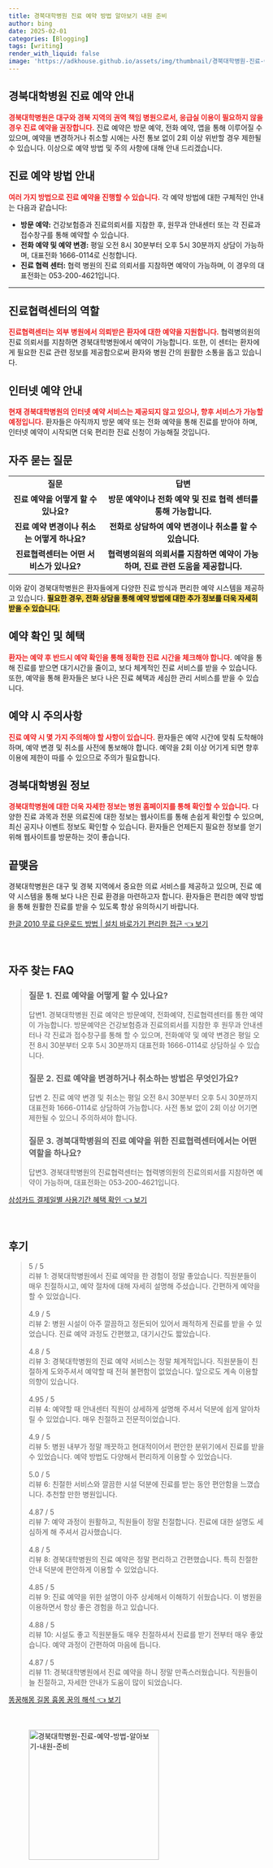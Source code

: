 ```yaml
---
title: 경북대학병원 진료 예약 방법 알아보기 내원 준비
author: bing
date: 2025-02-01
categories: [Blogging]
tags: [writing]
render_with_liquid: false
image: 'https://adkhouse.github.io/assets/img/thumbnail/경북대학병원-진료-예약-방법-알아보기-내원-준비.webp'
---
```



<h2 id='경북대학병원_진료예약_안내'>경북대학병원 진료 예약 안내</h2>

<p><b><span style="color: #ee2323;">경북대학병원은 대구와 경북 지역의 권역 책임 병원으로서, 응급실 이용이 필요하지 않을 경우 진료 예약을 권장합니다.</span></b> 진료 예약은 방문 예약, 전화 예약, 앱을 통해 이루어질 수 있으며, 예약을 변경하거나 취소할 시에는 사전 통보 없이 2회 이상 위반할 경우 제한될 수 있습니다. 이상으로 예약 방법 및 주의 사항에 대해 안내 드리겠습니다.</p>

<h2 id='진료예약_방법'>진료 예약 방법 안내</h2>

<p><b><span style="color: #ee2323;">여러 가지 방법으로 진료 예약을 진행할 수 있습니다.</span></b> 각 예약 방법에 대한 구체적인 안내는 다음과 같습니다:</p>

<ul>
    <li><b>방문 예약:</b> 건강보험증과 진료의뢰서를 지참한 후, 원무과 안내센터 또는 각 진료과 접수창구를 통해 예약할 수 있습니다.</li>
    <li><b>전화 예약 및 예약 변경:</b> 평일 오전 8시 30분부터 오후 5시 30분까지 상담이 가능하며, 대표전화 1666-0114로 신청합니다.</li>
    <li><b>진료 협력 센터:</b> 협력 병원의 진료 의뢰서를 지참하면 예약이 가능하며, 이 경우의 대표전화는 053-200-4621입니다.</li>
</ul>

<hr />

<h2 id='진료협력센터_역할'>진료협력센터의 역할</h2>

<p><b><span style="color: #ee2323;">진료협력센터는 외부 병원에서 의뢰받은 환자에 대한 예약을 지원합니다.</span></b> 협력병의원의 진료 의뢰서를 지참하면 경북대학병원에서 예약이 가능합니다. 또한, 이 센터는 환자에게 필요한 진료 관련 정보를 제공함으로써 환자와 병원 간의 원활한 소통을 돕고 있습니다.</p>

<h2 id='인터넷예약_안내'>인터넷 예약 안내</h2>

<p><b><span style="color: #ee2323;">현재 경북대학병원의 인터넷 예약 서비스는 제공되지 않고 있으나, 향후 서비스가 가능할 예정입니다.</span></b> 환자들은 아직까지 방문 예약 또는 전화 예약을 통해 진료를 받아야 하며, 인터넷 예약이 시작되면 더욱 편리한 진료 신청이 가능해질 것입니다.</p>

<h2 id='자주_묻는_질문'>자주 묻는 질문</h2>

<table>
    <tr>
        <td style="text-align: center; height: 17px;"><b>질문</b></td>
        <td style="text-align: center; height: 17px;"><b>답변</b></td>
    </tr>
    <tr>
        <td style="text-align: center; height: 17px;"><b>진료 예약을 어떻게 할 수 있나요?</b></td>
        <td style="text-align: center; height: 17px;"><b>방문 예약이나 전화 예약 및 진료 협력 센터를 통해 가능합니다.</b></td>
    </tr>
    <tr>
        <td style="text-align: center; height: 17px;"><b>진료 예약 변경이나 취소는 어떻게 하나요?</b></td>
        <td style="text-align: center; height: 17px;"><b>전화로 상담하여 예약 변경이나 취소를 할 수 있습니다.</b></td>
    </tr>
    <tr>
        <td style="text-align: center; height: 17px;"><b>진료협력센터는 어떤 서비스가 있나요?</b></td>
        <td style="text-align: center; height: 17px;"><b>협력병의원의 의뢰서를 지참하면 예약이 가능하며, 진료 관련 도움을 제공합니다.</b></td>
    </tr>
</table>

<p>이와 같이 경북대학병원은 환자들에게 다양한 진료 방식과 편리한 예약 시스템을 제공하고 있습니다. <b><span style="background-color: #ffe066;">필요한 경우, 전화 상담을 통해 예약 방법에 대한 추가 정보를 더욱 자세히 받을 수 있습니다.</span></b></p>

<h2 id='예약확인_및_혜택'>예약 확인 및 혜택</h2>

<p><b><span style="color: #ee2323;">환자는 예약 후 반드시 예약 확인을 통해 정확한 진료 시간을 체크해야 합니다.</span></b> 예약을 통해 진료를 받으면 대기시간을 줄이고, 보다 체계적인 진료 서비스를 받을 수 있습니다. 또한, 예약을 통해 환자들은 보다 나은 진료 혜택과 세심한 관리 서비스를 받을 수 있습니다.</p>

<h2 id='예약시_주의사항'>예약 시 주의사항</h2>

<p><b><span style="color: #ee2323;">진료 예약 시 몇 가지 주의해야 할 사항이 있습니다.</span></b> 환자들은 예약 시간에 맞춰 도착해야 하며, 예약 변경 및 취소를 사전에 통보해야 합니다. 예약을 2회 이상 어기게 되면 향후 이용에 제한이 따를 수 있으므로 주의가 필요합니다.</p>

<h2 id='경북대학병원_정보'>경북대학병원 정보</h2>

<p><b><span style="color: #ee2323;">경북대학병원에 대한 더욱 자세한 정보는 병원 홈페이지를 통해 확인할 수 있습니다.</span></b> 다양한 진료 과목과 전문 의료진에 대한 정보는 웹사이트를 통해 손쉽게 확인할 수 있으며, 최신 공지나 이벤트 정보도 확인할 수 있습니다. 환자들은 언제든지 필요한 정보를 얻기 위해 웹사이트를 방문하는 것이 좋습니다.</p>

<h2 id='끝맺음'>끝맺음</h2>

<p>경북대학병원은 대구 및 경북 지역에서 중요한 의료 서비스를 제공하고 있으며, 진료 예약 시스템을 통해 보다 나은 진료 환경을 마련하고자 합니다. 환자들은 편리한 예약 방법을 통해 원활한 진료를 받을 수 있도록 항상 유의하시기 바랍니다.</p>


<p><a class="click-button" title="한글 2010 무료 다운로드 방법 | 설치 바로가기 편리한 접근" href="https://adkhouse.github.io/posts/%ED%95%9C%EA%B8%80-2010-%EB%AC%B4%EB%A3%8C-%EB%8B%A4%EC%9A%B4%EB%A1%9C%EB%93%9C-%EB%B0%A9%EB%B2%95-%EC%84%A4%EC%B9%98-%EB%B0%94%EB%A1%9C%EA%B0%80%EA%B8%B0-%ED%8E%B8%EB%A6%AC%ED%95%9C-%EC%A0%91%EA%B7%BC/" rel="dofollow">한글 2010 무료 다운로드 방법 | 설치 바로가기 편리한 접근 👈 보기</a></p><br>
<h2 id='자주_찾는_FAQ'>자주 찾는 FAQ</h2>
<div itemscope="" itemtype="https://schema.org/FAQPage"> 
<blockquote> 
<div itemscope="" itemprop="mainEntity" itemtype="https://schema.org/Question"> 
<h3 itemprop="name">질문 1. 진료 예약을 어떻게 할 수 있나요?</h3> 
<div itemscope="" itemprop="acceptedAnswer" itemtype="https://schema.org/Answer"> 
<span itemprop="text"> 
<p>답변1. 경북대학병원 진료 예약은 방문예약, 전화예약, 진료협력센터를 통한 예약이 가능합니다. 방문예약은 건강보험증과 진료의뢰서를 지참한 후 원무과 안내센터나 각 진료과 접수창구를 통해 할 수 있으며, 전화예약 및 예약 변경은 평일 오전 8시 30분부터 오후 5시 30분까지 대표전화 1666-0114로 상담하실 수 있습니다.</p> 
</span> 
</div> 
</div> 

<div itemscope="" itemprop="mainEntity" itemtype="https://schema.org/Question"> 
<h3 itemprop="name">질문 2. 진료 예약을 변경하거나 취소하는 방법은 무엇인가요?</h3> 
<div itemscope="" itemprop="acceptedAnswer" itemtype="https://schema.org/Answer"> 
<span itemprop="text"> 
<p>답변 2. 진료 예약 변경 및 취소는 평일 오전 8시 30분부터 오후 5시 30분까지 대표전화 1666-0114로 상담하여 가능합니다. 사전 통보 없이 2회 이상 어기면 제한될 수 있으니 주의하셔야 합니다.</p> 
</span> 
</div> 
</div> 

<div itemscope="" itemprop="mainEntity" itemtype="https://schema.org/Question"> 
<h3 itemprop="name">질문 3. 경북대학병원의 진료 예약을 위한 진료협력센터에서는 어떤 역할을 하나요?</h3> 
<div itemscope="" itemprop="acceptedAnswer" itemtype="https://schema.org/Answer"> 
<span itemprop="text"> 
<p>답변3. 경북대학병원의 진료협력센터는 협력병의원의 진료의뢰서를 지참하면 예약이 가능하며, 대표전화는 053-200-4621입니다.</p> 
</span> 
</div> 
</div> 
</blockquote> 
</div>
<p><a class="click-button" title="삼성카드 결제일별 사용기간 혜택 확인" href="https://adkhouse.github.io/posts/%EC%82%BC%EC%84%B1%EC%B9%B4%EB%93%9C-%EA%B2%B0%EC%A0%9C%EC%9D%BC%EB%B3%84-%EC%82%AC%EC%9A%A9%EA%B8%B0%EA%B0%84-%ED%98%9C%ED%83%9D-%ED%99%95%EC%9D%B8/" rel="dofollow">삼성카드 결제일별 사용기간 혜택 확인 👈 보기</a></p><br>
<h2 id='후기'>후기</h2>
<div itemscope itemtype="https://schema.org/Product">
  <blockquote>
  <div itemprop="review" itemscope itemtype="https://schema.org/Review">
      <div itemprop="reviewRating" itemscope itemtype="https://schema.org/Rating"> <span itemprop="ratingValue">5</span> / <span itemprop="bestRating">5</span> </div>
      <span itemprop="reviewBody">리뷰 1: 경북대학병원에서 진료 예약을 한 경험이 정말 좋았습니다. 직원분들이 매우 친절하시고, 예약 절차에 대해 자세히 설명해 주셨습니다. 간편하게 예약을 할 수 있었습니다.</span>
  </div>
  <br>
  <div itemprop="review" itemscope itemtype="https://schema.org/Review">
      <div itemprop="reviewRating" itemscope itemtype="https://schema.org/Rating"> <span itemprop="ratingValue">4.9</span> / <span itemprop="bestRating">5</span> </div>
      <span itemprop="reviewBody">리뷰 2: 병원 시설이 아주 깔끔하고 정돈되어 있어서 쾌적하게 진료를 받을 수 있었습니다. 진료 예약 과정도 간편했고, 대기시간도 짧았습니다.</span>
  </div>
  <br>
  <div itemprop="review" itemscope itemtype="https://schema.org/Review">
      <div itemprop="reviewRating" itemscope itemtype="https://schema.org/Rating"> <span itemprop="ratingValue">4.8</span> / <span itemprop="bestRating">5</span> </div>
      <span itemprop="reviewBody">리뷰 3: 경북대학병원의 진료 예약 서비스는 정말 체계적입니다. 직원분들이 친절하게 도와주셔서 예약할 때 전혀 불편함이 없었습니다. 앞으로도 계속 이용할 의향이 있습니다.</span>
  </div>
  <br>
  <div itemprop="review" itemscope itemtype="https://schema.org/Review">
      <div itemprop="reviewRating" itemscope itemtype="https://schema.org/Rating"> <span itemprop="ratingValue">4.95</span> / <span itemprop="bestRating">5</span> </div>
      <span itemprop="reviewBody">리뷰 4: 예약할 때 안내센터 직원이 상세하게 설명해 주셔서 덕분에 쉽게 알아차릴 수 있었습니다. 매우 친절하고 전문적이었습니다.</span>
  </div>
  <br>
  <div itemprop="review" itemscope itemtype="https://schema.org/Review">
      <div itemprop="reviewRating" itemscope itemtype="https://schema.org/Rating"> <span itemprop="ratingValue">4.9</span> / <span itemprop="bestRating">5</span> </div>
      <span itemprop="reviewBody">리뷰 5: 병원 내부가 정말 깨끗하고 현대적이어서 편안한 분위기에서 진료를 받을 수 있었습니다. 예약 방법도 다양해서 편리하게 이용할 수 있었습니다.</span>
  </div>
  <br>
  <div itemprop="review" itemscope itemtype="https://schema.org/Review">
      <div itemprop="reviewRating" itemscope itemtype="https://schema.org/Rating"> <span itemprop="ratingValue">5.0</span> / <span itemprop="bestRating">5</span> </div>
      <span itemprop="reviewBody">리뷰 6: 친절한 서비스와 깔끔한 시설 덕분에 진료를 받는 동안 편안함을 느꼈습니다. 추천할 만한 병원입니다.</span>
  </div>
  <br>
  <div itemprop="review" itemscope itemtype="https://schema.org/Review">
      <div itemprop="reviewRating" itemscope itemtype="https://schema.org/Rating"> <span itemprop="ratingValue">4.87</span> / <span itemprop="bestRating">5</span> </div>
      <span itemprop="reviewBody">리뷰 7: 예약 과정이 원활하고, 직원들이 정말 친절합니다. 진료에 대한 설명도 세심하게 해 주셔서 감사했습니다.</span>
  </div>
  <br>
  <div itemprop="review" itemscope itemtype="https://schema.org/Review">
      <div itemprop="reviewRating" itemscope itemtype="https://schema.org/Rating"> <span itemprop="ratingValue">4.8</span> / <span itemprop="bestRating">5</span> </div>
      <span itemprop="reviewBody">리뷰 8: 경북대학병원의 진료 예약은 정말 편리하고 간편했습니다. 특히 친절한 안내 덕분에 편안하게 이용할 수 있었습니다.</span>
  </div>
  <br>
  <div itemprop="review" itemscope itemtype="https://schema.org/Review">
      <div itemprop="reviewRating" itemscope itemtype="https://schema.org/Rating"> <span itemprop="ratingValue">4.85</span> / <span itemprop="bestRating">5</span> </div>
      <span itemprop="reviewBody">리뷰 9: 진료 예약을 위한 설명이 아주 상세해서 이해하기 쉬웠습니다. 이 병원을 이용하면서 항상 좋은 경험을 하고 있습니다.</span>
  </div>
  <br>
  <div itemprop="review" itemscope itemtype="https://schema.org/Review">
      <div itemprop="reviewRating" itemscope itemtype="https://schema.org/Rating"> <span itemprop="ratingValue">4.88</span> / <span itemprop="bestRating">5</span> </div>
      <span itemprop="reviewBody">리뷰 10: 시설도 좋고 직원분들도 매우 친절하셔서 진료를 받기 전부터 매우 좋았습니다. 예약 과정이 간편하여 마음에 듭니다.</span>
  </div>
  <br>
  <div itemprop="review" itemscope itemtype="https://schema.org/Review">
      <div itemprop="reviewRating" itemscope itemtype="https://schema.org/Rating"> <span itemprop="ratingValue">4.87</span> / <span itemprop="bestRating">5</span> </div>
      <span itemprop="reviewBody">리뷰 11: 경북대학병원에서 진료 예약을 하니 정말 만족스러웠습니다. 직원들이 늘 친절하고, 자세한 안내가 도움이 많이 되었습니다.</span>
  </div>
  </blockquote>
</div>
<p><a class="click-button" title="똥꿈해몽 길몽 흉몽 꿈의 해석" href="https://adkhouse.github.io/posts/%EB%98%A5%EA%BF%88%ED%95%B4%EB%AA%BD-%EA%B8%B8%EB%AA%BD-%ED%9D%89%EB%AA%BD-%EA%BF%88%EC%9D%98-%ED%95%B4%EC%84%9D/" rel="dofollow">똥꿈해몽 길몽 흉몽 꿈의 해석 👈 보기</a></p><br>
<figure class="image"><img src="https://adkhouse.github.io/assets/img/thumbnail/경북대학병원-진료-예약-방법-알아보기-내원-준비.webp" alt="경북대학병원-진료-예약-방법-알아보기-내원-준비" width="256" height="256"></figure>
